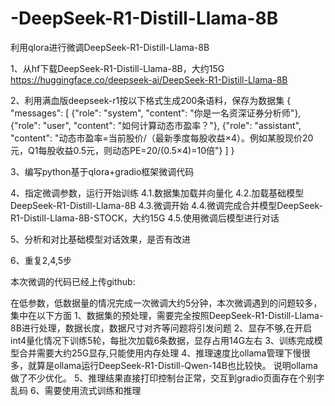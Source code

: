 # -DeepSeek-R1-Distill-Llama-8B
利用qlora进行微调DeepSeek-R1-Distill-Llama-8B

1、从hf下载DeepSeek-R1-Distill-Llama-8B，大约15G
https://huggingface.co/deepseek-ai/DeepSeek-R1-Distill-Llama-8B

2、利用满血版deepseek-r1按以下格式生成200条语料，保存为数据集
 {
    "messages": [
      {"role": "system", "content": "你是一名资深证券分析师"},
      {"role": "user", "content": "如何计算动态市盈率？"},
      {"role": "assistant", "content": "动态市盈率=当前股价/（最新季度每股收益×4）。例如某股现价20元，Q1每股收益0.5元，则动态PE=20/(0.5×4)=10倍"}
    ]
  }

3、编写python基于qlora+gradio框架微调代码

4、指定微调参数，运行开始训练
    4.1.数据集加载并向量化
    4.2.加载基础模型DeepSeek-R1-Distill-Llama-8B
    4.3.微调开始
    4.4.微调完成合并模型DeepSeek-R1-Distill-Llama-8B-STOCK，大约15G
    4.5.使用微调后模型进行对话
    
5、分析和对比基础模型对话效果，是否有改进

6、重复2,4,5步

本次微调的代码已经上传github:

在低参数，低数据量的情况完成一次微调大约5分钟，本次微调遇到的问题较多，集中在以下方面
1、数据集的预处理，需要完全按照DeepSeek-R1-Distill-Llama-8B进行处理，数据长度，数据尺寸对齐等问题将引发问题
2、显存不够,在开启int4量化情况下训练5轮，每批次加载6条数据，显存占用14G左右
3、训练完成模型合并需要大约25G显存,只能使用内存处理
4、推理速度比ollama管理下慢很多，就算是ollama运行DeepSeek-R1-Distill-Qwen-14B也比较快。
说明ollama做了不少优化。
5、推理结果直接打印控制台正常，交互到gradio页面存在个别字乱码
6、需要使用流式训练和推理
